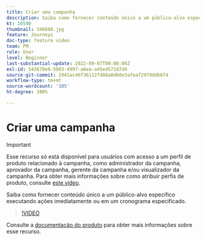 ```yaml
---
title: Criar uma campanha
description: Saiba como fornecer conteúdo único a um público-alvo específico executando ações imediatamente ou em um cronograma especificado.
kt: 10590
thumbnail: 346680.jpg
feature: Journeys
doc-type: feature video
team: PM
role: User
level: Beginner
last-substantial-update: 2022-09-07T00:00:00Z
exl-id: 543678e6-5803-4997-a6ea-a45ed571d7d4
source-git-commit: 2941ac46f36112f488a0d60e3afeaf2979ddb6f4
workflow-type: tm+mt
source-wordcount: '105'
ht-degree: 100%

---
```


# Criar uma campanha

>[!IMPORTANT]
>
>Esse recurso só está disponível para usuários com acesso a um perfil de produto relacionado à campanha, como administrador da campanha, aprovador da campanha, gerente da campanha e/ou visualizador da campanha. Para obter mais informações sobre como atribuir perfis de produto, consulte [este vídeo](/help/set-up-access/access-management.md).

Saiba como fornecer conteúdo único a um público-alvo específico executando ações imediatamente ou em um cronograma especificado.

>[!VIDEO](https://video.tv.adobe.com/v/346680?quality=12)

Consulte a [documentação do produto](https://experienceleague.adobe.com/docs/journey-optimizer/using/campaigns/get-started-with-campaigns.html?lang=pt-BR) para obter mais informações sobre esse recurso.
